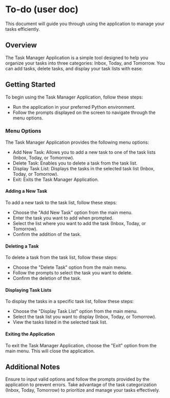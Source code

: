 # To-do (user doc)

This document will guide you through using the application to manage your tasks efficiently.

## Overview
The Task Manager Application is a simple tool designed to help you organize your tasks into three categories: Inbox, Today, and Tomorrow. You can add tasks, delete tasks, and display your task lists with ease.

## Getting Started
To begin using the Task Manager Application, follow these steps:

* Run the application in your preferred Python environment.
* Follow the prompts displayed on the screen to navigate through the menu options.

### Menu Options
The Task Manager Application provides the following menu options:

* Add New Task: Allows you to add a new task to one of the task lists (Inbox, Today, or Tomorrow).
* Delete Task: Enables you to delete a task from the task list.
* Display Task List: Displays the tasks in the selected task list (Inbox, Today, or Tomorrow).
* Exit: Exits the Task Manager Application.

#### Adding a New Task
To add a new task to the task list, follow these steps:

* Choose the "Add New Task" option from the main menu.
* Enter the task you want to add when prompted.
* Select the list where you want to add the task (Inbox, Today, or Tomorrow).
* Confirm the addition of the task.

#### Deleting a Task
To delete a task from the task list, follow these steps:

* Choose the "Delete Task" option from the main menu.
* Follow the prompts to select the task you want to delete.
* Confirm the deletion of the task.

#### Displaying Task Lists
To display the tasks in a specific task list, follow these steps:

* Choose the "Display Task List" option from the main menu.
* Select the task list you want to display (Inbox, Today, or Tomorrow).
* View the tasks listed in the selected task list.

#### Exiting the Application
To exit the Task Manager Application, choose the "Exit" option from the main menu. This will close the application.

## Additional Notes
Ensure to input valid options and follow the prompts provided by the application to prevent errors.
Take advantage of the task categorization (Inbox, Today, Tomorrow) to prioritize and manage your tasks effectively.
